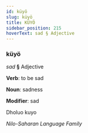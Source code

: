 ```yaml
---
id: küyö
slug: küyö
title: KÜYÖ
sidebar_position: 215
hoverText: sad § Adjective
---
```


### küyö

*sad* **§** Adjective

**Verb**: to be sad

**Noun**: sadness

**Modifier**: sad

Dholuo kuyo 

*Nilo-Saharan Language Family*